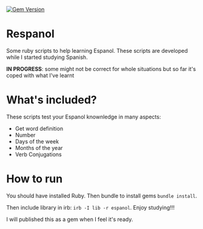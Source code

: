 [![Gem Version](https://badge.fury.io/rb/respanol.svg)](https://badge.fury.io/rb/respanol)

# Respanol
Some ruby scripts to help learning Espanol.
These scripts are developed while I started studying Spanish.

**IN PROGRESS**: some might not be correct for whole situations but so far it's coped with what I've learnt

# What's included?
These scripts test your Espanol knownledge in many aspects:

* Get word definition
* Number
* Days of the week
* Months of the year
* Verb Conjugations

# How to run
You should have installed Ruby. Then bundle to install gems `bundle install`.

Then include library in irb: `irb -I lib -r espanol`. Enjoy studying!!!

I will published this as a gem when I feel it's ready.

